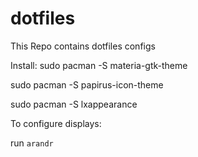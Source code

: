 # dotfiles
This Repo contains dotfiles configs


Install: 
sudo pacman -S materia-gtk-theme

sudo pacman -S papirus-icon-theme

sudo pacman -S lxappearance



To configure displays:

run `arandr`
